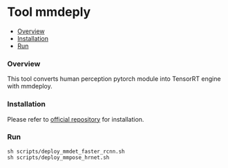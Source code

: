 # Tool mmdeply

- [Overview](#overview)
- [Installation](#Installation)
- [Run](#Run)

### Overview
This tool converts human perception pytorch module into TensorRT engine with mmdeploy.

### Installation
Please refer to [official repository](https://github.com/open-mmlab/mmdeploy/blob/master/docs/en/get_started.md) for installation.

### Run

```
sh scripts/deploy_mmdet_faster_rcnn.sh
sh scripts/deploy_mmpose_hrnet.sh
```
